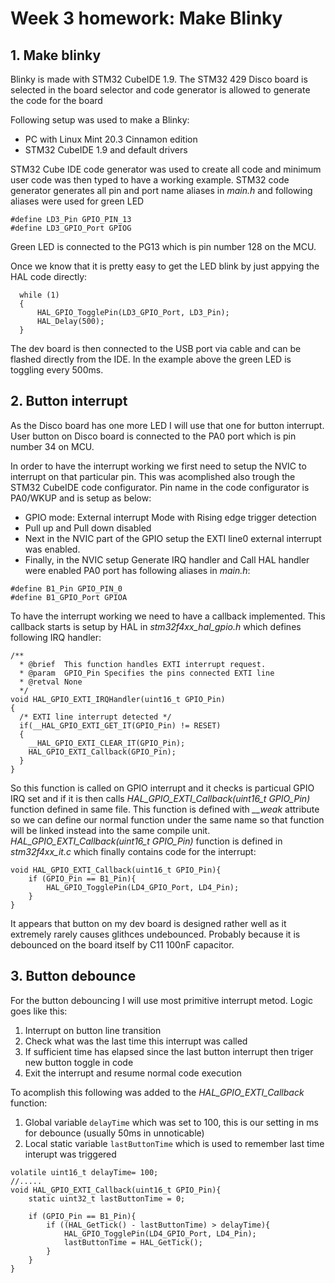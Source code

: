 # Week 3 homework: Make Blinky

## 1. Make blinky

Blinky is made with STM32 CubeIDE 1.9. The STM32 429 Disco board is selected in the board selector and code generator is allowed to generate the code for the board

Following setup was used to make a Blinky:
* PC with Linux Mint 20.3 Cinnamon edition
* STM32 CubeIDE 1.9 and default drivers

STM32 Cube IDE code generator was used to create all code and minimum user code was then typed to have a working example.
STM32 code generator generates all pin and port name aliases in _main.h_ and following aliases were used for green LED
```
#define LD3_Pin GPIO_PIN_13
#define LD3_GPIO_Port GPIOG
```

Green LED is connected to the PG13 which is pin number 128 on the MCU. 

Once we know that it is pretty easy to get the LED blink by just appying the HAL code directly:
```
  while (1)
  {
	  HAL_GPIO_TogglePin(LD3_GPIO_Port, LD3_Pin);
	  HAL_Delay(500);
  }
```

The dev board is then connected to the USB port via cable and can be flashed directly from the IDE.
In the example above the green LED is toggling every 500ms.

## 2. Button interrupt 
As the Disco board has one more LED I will use that one for button interrupt.
User button on Disco board is connected to the PA0 port which is pin number 34 on MCU. 

In order to have the interrupt working we first need to setup the NVIC to interrupt on that particular pin. 
This was acomplished also trough the STM32 CubeIDE code configurator. 
Pin name in the code configurator is PA0/WKUP and is setup as below:
* GPIO mode: External interrupt Mode with Rising edge trigger detection
* Pull up and Pull down disabled
* Next in the NVIC part of the GPIO setup the EXTI line0 external interrupt was enabled.
* Finally, in the NVIC setup Generate IRQ handler and Call HAL handler were enabled
PA0 port has following aliases in _main.h_:
```
#define B1_Pin GPIO_PIN_0
#define B1_GPIO_Port GPIOA
```
To have the interrupt working we need to have a callback implemented. This callback starts is setup by HAL in *stm32f4xx_hal_gpio.h* which defines following IRQ handler:
```
/**
  * @brief  This function handles EXTI interrupt request.
  * @param  GPIO_Pin Specifies the pins connected EXTI line
  * @retval None
  */
void HAL_GPIO_EXTI_IRQHandler(uint16_t GPIO_Pin)
{
  /* EXTI line interrupt detected */
  if(__HAL_GPIO_EXTI_GET_IT(GPIO_Pin) != RESET)
  {
    __HAL_GPIO_EXTI_CLEAR_IT(GPIO_Pin);
    HAL_GPIO_EXTI_Callback(GPIO_Pin);
  }
}
```
So this function is called on GPIO interrupt and it checks is particual GPIO IRQ set and if it is then calls *HAL_GPIO_EXTI_Callback(uint16_t GPIO_Pin)* function defined in same file.
This function is defined with *__weak* attribute so we can define our normal function under the same name so that function will be linked instead into the same compile unit.
*HAL_GPIO_EXTI_Callback(uint16_t GPIO_Pin)* function is defined in *stm32f4xx_it.c* which finally contains code for the interrupt:
```
void HAL_GPIO_EXTI_Callback(uint16_t GPIO_Pin){
	if (GPIO_Pin == B1_Pin){
        HAL_GPIO_TogglePin(LD4_GPIO_Port, LD4_Pin);
	}
}
```
It appears that button on my dev board is designed rather well as it extremely rarely causes glithces undebounced. Probably because it is debounced on the board itself by C11 100nF capacitor. 

## 3. Button debounce
For the button debouncing I will use most primitive interrupt metod. Logic goes like this:
1. Interrupt on button line transition
2. Check what was the last time this interrupt was called
3. If sufficient time has elapsed since the last button interrupt then triger new button toggle in code
4. Exit the interrupt and resume normal code execution

To acomplish this following was added to the *HAL_GPIO_EXTI_Callback* function:
1. Global variable `delayTime` which was set to 100, this is our setting in ms for debounce (usually 50ms in unnoticable)
2. Local static variable `lastButtonTime` which is used to remember last time interupt was triggered
```
volatile uint16_t delayTime= 100;
//.....
void HAL_GPIO_EXTI_Callback(uint16_t GPIO_Pin){
	static uint32_t lastButtonTime = 0;

	if (GPIO_Pin == B1_Pin){
		if ((HAL_GetTick() - lastButtonTime) > delayTime){
			HAL_GPIO_TogglePin(LD4_GPIO_Port, LD4_Pin);
			lastButtonTime = HAL_GetTick();
		}
	}
}
```
